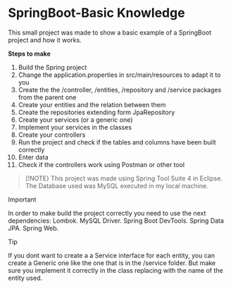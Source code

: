 # SpringBoot-Basic Knowledge
This small project was made to show a basic example of a SpringBoot project and how it works.

**Steps to make**

1. Build the Spring project
2. Change the application.properties in src/main/resources to adapt it to you
3. Create the the /controller, /entities, /repository and /service packages from the parent one
4. Create your entities and the relation between them
5. Create the repositories extending form JpaRepository
6. Create your services (or a generic one)
7. Implement your services in the classes
8. Create your controllers
9. Run the project and check if the tables and columns have been built correctly
10. Enter data
11. Check if the controllers work using Postman or other tool


>[!NOTE}
>This project was made using Spring Tool Suite 4 in Eclipse.
>The Database used was MySQL executed in my local machine.

>[!IMPORTANT]
>In order to make build the project correctly you need to use the next dependencies:
>Lombok.
>MySQL Driver.
>Spring Boot DevTools.
>Spring Data JPA.
>Spring Web.

>[!TIP]
>If you dont want to create a a Service interface for each entity,
>you can create a Generic one like the one that is in the /service folder.
>But make sure you implement it correctly in the class replacing <T> with
>the name of the entity used.

